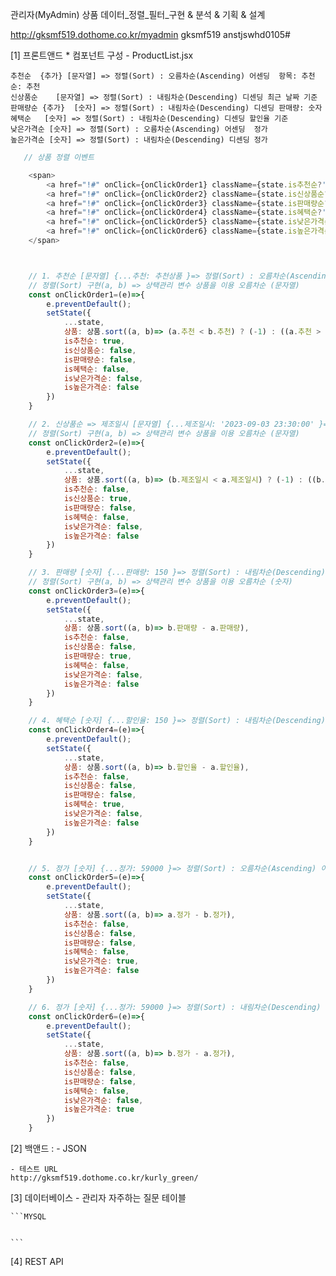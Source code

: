 관리자(MyAdmin) 상품 데이터_정렬_필터_구현  & 분석 & 기획 & 설계

http://gksmf519.dothome.co.kr/myadmin
gksmf519
anstjswhd0105#


[1] 프론트앤드
    * 컴포넌트 구성
    - ProductList.jsx
  

    추천순  {추가} [문자열] => 정렬(Sort) : 오름차순(Ascending) 어센딩  항목: 추천순: 추천
    신상품순    [문자열] => 정렬(Sort) : 내림차순(Descending) 디센딩 최근 날짜 기준
    판매량순 {추가}  [숫자] => 정렬(Sort) : 내림차순(Descending) 디센딩 판매량: 숫자
    혜택순   [숫자] => 정렬(Sort) : 내림차순(Descending) 디센딩 할인율 기준
    낮은가격순 [숫자] => 정렬(Sort) : 오름차순(Ascending) 어센딩  정가
    높은가격순 [숫자] => 정렬(Sort) : 내림차순(Descending) 디센딩 정가

```js
   // 상품 정렬 이벤트

    <span>
        <a href="!#" onClick={onClickOrder1} className={state.is추천순?'on':''}>추천순<img src="./images/sub/sub1/icon_question.svg" alt="" /></a>
        <a href="!#" onClick={onClickOrder2} className={state.is신상품순?'on':''}>신상품순</a>
        <a href="!#" onClick={onClickOrder3} className={state.is판매량순?'on':''}>판매량순</a>
        <a href="!#" onClick={onClickOrder4} className={state.is혜택순?'on':''}>혜택순</a>
        <a href="!#" onClick={onClickOrder5} className={state.is낮은가격순?'on':''}>낮은가격순</a>
        <a href="!#" onClick={onClickOrder6} className={state.is높은가격순?'on':''}>높은가격순</a>
    </span>



    // 1. 추천순 [문자열] {...추천: 추천상품 }=> 정렬(Sort) : 오름차순(Ascending) 어센딩  
    // 정렬(Sort) 구현(a, b) => 상택관리 변수 상품을 이용 오름차순 (문자열)
    const onClickOrder1=(e)=>{
        e.preventDefault();
        setState({
            ...state,
            상품: 상품.sort((a, b)=> (a.추천 < b.추천) ? (-1) : ((a.추천 > b.추천) ? (1) : (0)) ),
            is추천순: true,
            is신상품순: false,
            is판매량순: false,
            is혜택순: false,
            is낮은가격순: false,
            is높은가격순: false
        })
    }

    // 2. 신상품순 => 제조일시 [문자열] {...제조일시: '2023-09-03 23:30:00' }=> 내림차순(Descending) 디센딩 최근 날짜 기준 
    // 정렬(Sort) 구현(a, b) => 상택관리 변수 상품을 이용 오름차순 (문자열)
    const onClickOrder2=(e)=>{
        e.preventDefault();
        setState({
            ...state,
            상품: 상품.sort((a, b)=> (b.제조일시 < a.제조일시) ? (-1) : ((b.제조일시 > a.제조일시) ? (1) : (0)) ),
            is추천순: false,
            is신상품순: true,
            is판매량순: false,
            is혜택순: false,
            is낮은가격순: false,
            is높은가격순: false
        })
    }

    // 3. 판매량 [숫자] {...판매량: 150 }=> 정렬(Sort) : 내림차순(Descending) 디센딩 판매량: 숫자
    // 정렬(Sort) 구현(a, b) => 상택관리 변수 상품을 이용 오름차순 (숫자)
    const onClickOrder3=(e)=>{
        e.preventDefault();
        setState({
            ...state,
            상품: 상품.sort((a, b)=> b.판매량 - a.판매량),
            is추천순: false,
            is신상품순: false,
            is판매량순: true,
            is혜택순: false,
            is낮은가격순: false,
            is높은가격순: false
        })  
    }

    // 4. 혜택순 [숫자] {...할인율: 150 }=> 정렬(Sort) : 내림차순(Descending) 디센딩
    const onClickOrder4=(e)=>{
        e.preventDefault();
        setState({
            ...state,
            상품: 상품.sort((a, b)=> b.할인율 - a.할인율),
            is추천순: false,
            is신상품순: false,
            is판매량순: false,
            is혜택순: true,
            is낮은가격순: false,
            is높은가격순: false
        })   
    }


    // 5. 정가 [숫자] {...정가: 59000 }=> 정렬(Sort) : 오름차순(Ascending) 어센딩
    const onClickOrder5=(e)=>{
        e.preventDefault();
        setState({
            ...state,
            상품: 상품.sort((a, b)=> a.정가 - b.정가),
            is추천순: false,
            is신상품순: false,
            is판매량순: false,
            is혜택순: false,
            is낮은가격순: true,
            is높은가격순: false
        })  
    }

    // 6. 정가 [숫자] {...정가: 59000 }=> 정렬(Sort) : 내림차순(Descending) 디센딩
    const onClickOrder6=(e)=>{
        e.preventDefault();
        setState({
            ...state,
            상품: 상품.sort((a, b)=> b.정가 - a.정가),
            is추천순: false,
            is신상품순: false,
            is판매량순: false,
            is혜택순: false,
            is낮은가격순: false,
            is높은가격순: true
        })  
    }

```
    
[2] 백앤드 : 
    - JSON

    - 테스트 URL
    http://gksmf519.dothome.co.kr/kurly_green/


[3] 데이터베이스
    - 관리자 자주하는 질문 테이블

    ```MYSQL        


    ```


[4] REST API 
    










